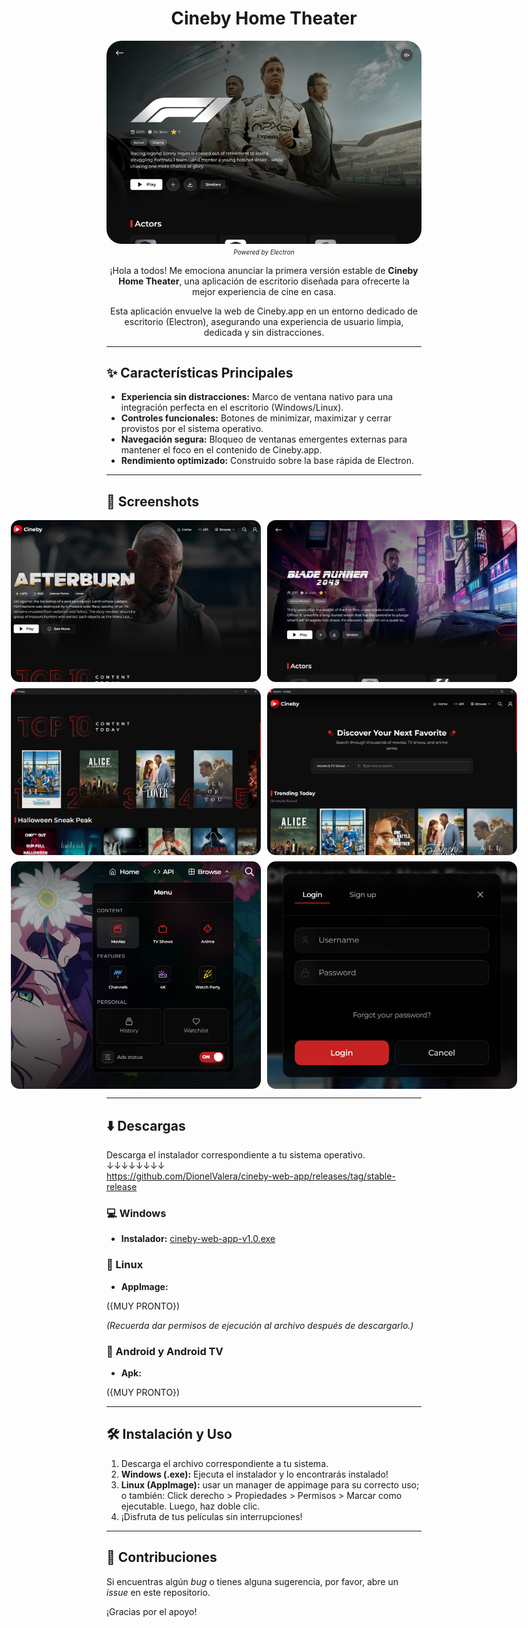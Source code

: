 <div align="center">

# Cineby Home Theater

<p align="center">
        <img src=".github/branding/banner.png" alt="Cineby branding image" width="700" style="border-radius:24px;"><br>
        <i style="font-size: 10px; color: currentColor;">
            <a href="https://www.electronjs.org/" style="color: currentColor; text-decoration: none;">Powered by Electron</a>
        </i>
</p>

¡Hola a todos! Me emociona anunciar la primera versión estable de **Cineby Home Theater**, una aplicación de escritorio diseñada para ofrecerte la mejor experiencia de cine en casa.

Esta aplicación envuelve la web de Cineby.app en un entorno dedicado de escritorio (Electron), asegurando una experiencia de usuario limpia, dedicada y sin distracciones.

</div>

---

## ✨ Características Principales

* **Experiencia sin distracciones:** Marco de ventana nativo para una integración perfecta en el escritorio (Windows/Linux).
* **Controles funcionales:** Botones de minimizar, maximizar y cerrar provistos por el sistema operativo.
* **Navegación segura:** Bloqueo de ventanas emergentes externas para mantener el foco en el contenido de Cineby.app.
* **Rendimiento optimizado:** Construido sobre la base rápida de Electron.

---

## 📸 Screenshots
<div align="center">
    <div style="display: flex; justify-content: center; gap: 10px; margin-bottom: 10px;">
        <img src="screenshots/home.png" alt="Home" width="400" style="border-radius:14px;" />
        <img src="screenshots/bladerunner.png" alt="Blade Runner" width="400" style="border-radius:14px;" />
    </div>
    <div style="display: flex; justify-content: center; gap: 10px;  margin-bottom: 10px;">
        <img src="screenshots/top10.png" alt="Top 10" width="400" style="border-radius:14px;" />
        <img src="screenshots/search.png" alt="Search" width="400" style="border-radius:14px;" />
    </div>
    <div style="display: flex; justify-content: center; gap: 10px;  margin-bottom: 10px;">
        <img src="screenshots/options.png" alt="options2" width="400" style="border-radius:14px;" />
        <img src="screenshots/login.png" alt="login" width="400" style="border-radius:14px;" />
    </div>
</div>

---

## ⬇️ Descargas

Descarga el instalador correspondiente a tu sistema operativo. <br/>
↓↓↓↓↓↓↓↓<br/>
https://github.com/DionelValera/cineby-web-app/releases/tag/stable-release

### 💻 Windows

* **Instalador:**
[cineby-web-app-v1.0.exe](https://github.com/DionelValera/cineby-web-app/releases/download/stable-release/Cineby-Setup-1.0.exe)

### 🐧 Linux

* **AppImage:**

({MUY PRONTO})

*(Recuerda dar permisos de ejecución al archivo después de descargarlo.)*

### 📱 Android y Android TV 

* **Apk:**

({MUY PRONTO})

---

## 🛠️ Instalación y Uso

1.  Descarga el archivo correspondiente a tu sistema.
2.  **Windows (.exe):** Ejecuta el instalador y lo encontrarás instalado!
3.  **Linux (AppImage):** usar un manager de appimage para su correcto uso; o también: Click derecho > Propiedades > Permisos > Marcar como ejecutable. Luego, haz doble clic.
4.  ¡Disfruta de tus películas sin interrupciones!

---

## 🤝 Contribuciones

Si encuentras algún *bug* o tienes alguna sugerencia, por favor, abre un *issue* en este repositorio.

¡Gracias por el apoyo!
